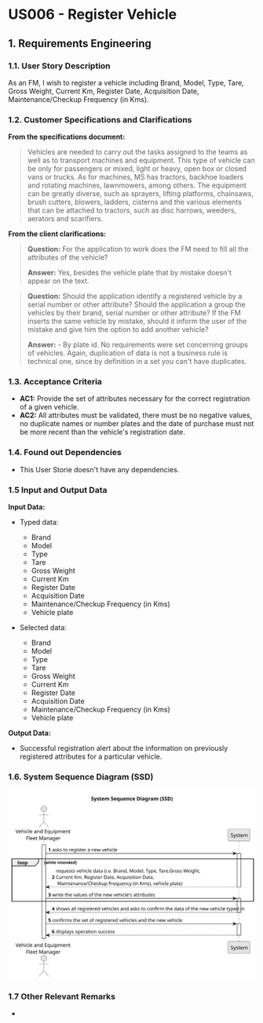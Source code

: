 # US006 - Register Vehicle


## 1. Requirements Engineering

### 1.1. User Story Description

As an FM, I wish to register a vehicle including Brand, Model, Type, Tare,
Gross Weight, Current Km, Register Date, Acquisition Date, Maintenance/Checkup Frequency (in Kms).

### 1.2. Customer Specifications and Clarifications 

**From the specifications document:**

> Vehicles are needed to carry out the tasks assigned to the teams as well as to transport
machines and equipment. This type of vehicle can be only for passengers or mixed,
light or heavy, open box or closed vans or trucks. 
> As for machines, MS has tractors, backhoe loaders and rotating machines, lawnmowers, among others. The equipment can be greatly diverse, such as sprayers, lifting
platforms, chainsaws, brush cutters, blowers, ladders, cisterns and the various elements
that can be attached to tractors, such as disc harrows, weeders, aerators and scarifiers.

**From the client clarifications:**

> **Question:** For the application to work does the FM need to fill all the attributes of the vehicle?
>
> **Answer:** Yes, besides the vehicle plate that by mistake doesn't appear on the text.

> **Question:** Should the application identify a registered vehicle by a serial number or other attribute? Should the application a group the vehicles by their brand, serial number or other attribute? If the FM inserts the same vehicle by mistake, should it inform the user of the mistake and give him the option to add another vehicle?
>
> **Answer:** - By plate id. No requirements were set concerning groups of vehicles. Again, duplication of data is not a business rule is technical one, since by definition in a set you can't have duplicates.

### 1.3. Acceptance Criteria

* **AC1:** Provide the set of attributes necessary for the correct registration of a given vehicle.
* **AC2:** All attributes must be validated, there must be no negative values, no duplicate names or number plates and the date of purchase must not be more recent than the vehicle's registration date.

### 1.4. Found out Dependencies

* This User Storie doesn't have any dependencies.

### 1.5 Input and Output Data

**Input Data:**

* Typed data:
    * Brand
    * Model
    * Type 
    * Tare
    * Gross Weight
    * Current Km
    * Register Date
    * Acquisition Date
    * Maintenance/Checkup Frequency (in Kms)
    * Vehicle plate
	
* Selected data:
  * Brand
  * Model
  * Type
  * Tare
  * Gross Weight
  * Current Km
  * Register Date
  * Acquisition Date
  * Maintenance/Checkup Frequency (in Kms)
  * Vehicle plate

**Output Data:**

* Successful registration alert about the information on previously registered attributes for a particular vehicle.

### 1.6. System Sequence Diagram (SSD)

![System Sequence Diagram - Alternative One](svg/us006-system-sequence-diagram-alternative-one.svg)

### 1.7 Other Relevant Remarks

* 